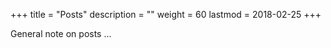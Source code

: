 +++
title = "Posts"
description = ""
weight = 60
lastmod = 2018-02-25
+++

General note on posts ...
